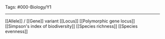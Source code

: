 Tags: #000-Biology/Y1

---
[[Allele]] / [[Gene]] variant
[[Locus]]
[[Polymorphic gene locus]]
[[Simpson's index of biodiversity]]
[[Species richness]]
[[Species evenness]]

